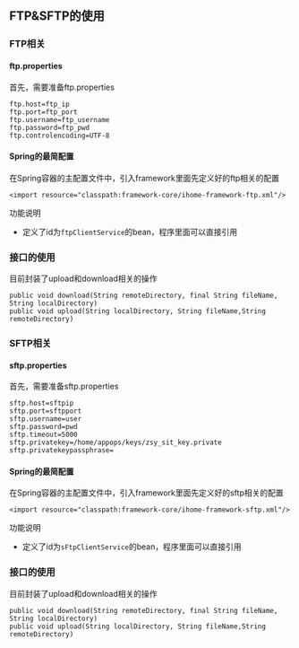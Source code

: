 ## FTP&SFTP的使用


### FTP相关

#### ftp.properties
首先，需要准备ftp.properties

	ftp.host=ftp_ip
	ftp.port=ftp_port
	ftp.username=ftp_username
	ftp.password=ftp_pwd
	ftp.controlencoding=UTF-8

#### Spring的最简配置

在Spring容器的主配置文件中，引入framework里面先定义好的ftp相关的配置

	<import resource="classpath:framework-core/ihome-framework-ftp.xml"/>

功能说明
- 定义了id为`ftpClientService`的bean，程序里面可以直接引用


### 接口的使用

目前封装了upload和download相关的操作

	public void download(String remoteDirectory, final String fileName, String localDirectory)
	public void upload(String localDirectory, String fileName,String remoteDirectory)




### SFTP相关

#### sftp.properties
首先，需要准备sftp.properties

    sftp.host=sftpip
    sftp.port=sftpport
    sftp.username=user
    sftp.password=pwd
    sftp.timeout=5000
    sftp.privatekey=/home/appops/keys/zsy_sit_key.private
    sftp.privatekeypassphrase=

#### Spring的最简配置

在Spring容器的主配置文件中，引入framework里面先定义好的sftp相关的配置

	<import resource="classpath:framework-core/ihome-framework-sftp.xml"/>

功能说明
- 定义了id为`sFtpClientService`的bean，程序里面可以直接引用


### 接口的使用

目前封装了upload和download相关的操作

	public void download(String remoteDirectory, final String fileName, String localDirectory)
	public void upload(String localDirectory, String fileName,String remoteDirectory)











